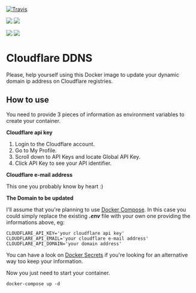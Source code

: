 
[![Travis](https://api.travis-ci.org/allandequeiroz/cloudflare-ddns.svg)](https://travis-ci.org/allandequeiroz/cloudflare-ddns)

[![](https://images.microbadger.com/badges/version/allandequeiroz/cloudflare-ddns.svg)](https://microbadger.com/images/allandequeiroz/cloudflare-ddns "Get your own version badge on microbadger.com")
[![](https://images.microbadger.com/badges/image/allandequeiroz/cloudflare-ddns.svg)](https://microbadger.com/images/allandequeiroz/cloudflare-ddns "Get your own image badge on microbadger.com")

[![](https://images.microbadger.com/badges/version/allandequeiroz/cloudflare-ddns:amd64.svg)](https://microbadger.com/images/allandequeiroz/cloudflare-ddns:amd64 "Get your own version badge on microbadger.com")
[![](https://images.microbadger.com/badges/image/allandequeiroz/cloudflare-ddns:amd64.svg)](https://microbadger.com/images/allandequeiroz/cloudflare-ddns:amd64 "Get your own image badge on microbadger.com")

# Cloudflare DDNS

Please, help yourself using this Docker image to update your dynamic domain ip address on Cloudflare registries.

## How to use

You need to provide 3 pieces of information as environment variables to create your container.

**Cloudflare api key**

1. Login to the Cloudflare account.
2. Go to My Profile.
3. Scroll down to API Keys and locate Global API Key.
4. Click API Key to see your API identifier.

**Cloudflare e-mail address**

This one you probably know by heart :)

**The Domain to be updated**

I'll assume that you're planning to use [Docker Compose](https://docs.docker.com/compose/). In this case you could simply replace the existing ***.env*** file with your own one providing the informations above, eg:

```
CLOUDFLARE_API_KEY='your cloudflare api key'
CLOUDFLARE_API_EMAIL='your cloudflare e-mail address'
CLOUDFLARE_API_DOMAIN='your domain address'
```

You can have a look on [Docker Secrets](https://docs.docker.com/engine/reference/commandline/secret/) if you're looking for an alternative way too keep your information.

Now you just need to start your container.

`docker-compose up -d`
